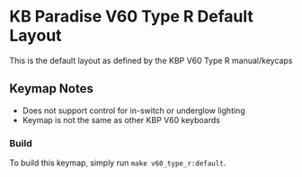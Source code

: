 # KB Paradise V60 Type R Default Layout

This is the default layout as defined by the KBP V60 Type R manual/keycaps

## Keymap Notes
- Does not support control for in-switch or underglow lighting
- Keymap is not the same as other KBP V60 keyboards


### Build
To build this keymap, simply run `make v60_type_r:default`.
